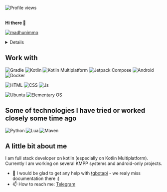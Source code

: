 ![Profile views](https://gpvc.arturio.dev/InsanusMokrassar)<br><br>

**Hi there 👋**

[![madhunimmo](https://github-readme-stats.vercel.app/api/top-langs?username=InsanusMokrassar&show_icons=true&&count_private=true&locale=en&theme=onedark&layout=compact)](https://github.com/ryo-ma/github-profile-trophy)

<details>

  [![trophy](https://github-profile-trophy.vercel.app/?username=InsanusMokrassar&theme=onedark)](https://github.com/ryo-ma/github-profile-trophy)

  [![madhunimmo](https://github-readme-stats.vercel.app/api?username=InsanusMokrassar&show_icons=true&&count_private=true&locale=en&theme=onedark&layout=compact)](https://github.com/ryo-ma/github-profile-trophy)
  
</details>

## Work with

![Gradle](https://img.shields.io/badge/Gradle-02303A?style=for-the-badge&logo=Gradle&logoColor=white)
![Kotlin](https://img.shields.io/badge/kotlin-a879f6?style=for-the-badge&logo=kotlin&logoColor=orange)
![Kotlin Multiplatform](https://img.shields.io/badge/kotlin%20multiplatform-a879f6?style=for-the-badge&logo=kotlin&logoColor=orange)
![Jetpack Compose](https://img.shields.io/badge/jetpack%20compose-4285F4?style=for-the-badge&logo=Jetpack%20Compose&logoColor=orange)
![Android](https://img.shields.io/badge/Android-white?style=for-the-badge&logo=android&logoColor=green)
![Docker](https://img.shields.io/badge/Docker-2496ED?style=for-the-badge&logo=docker&logoColor=white)

![HTML](https://img.shields.io/badge/HTML5-E34F26?style=for-the-badge&logo=html5&logoColor=white)
![CSS](https://img.shields.io/badge/CSS3-1572B6?style=for-the-badge&logo=css3&logoColor=white)
![Js](https://img.shields.io/badge/JavaScript-323330?style=for-the-badge&logo=javascript&logoColor=F7DF1E)

![Ubuntu](https://img.shields.io/badge/Ubuntu-E95420?style=for-the-badge&logo=ubuntu&logoColor=white)
![Elementary OS](https://img.shields.io/badge/Elementary%20OS-64BAFF?style=for-the-badge&logo=elementary&logoColor=white)

## Some of technologies I have tried or worked closely some time ago

![Python](https://img.shields.io/badge/Python-3776AB?style=for-the-badge&logo=python&logoColor=white)
![Lua](https://img.shields.io/badge/Lua-2C2D72?style=for-the-badge&logo=Lua&logoColor=white)
![Maven](https://img.shields.io/badge/Maven-C71A36?style=for-the-badge&logo=Apache%20Maven&logoColor=white)

## A little bit about me

I am full stack developer on kotlin (especially on Kotlin Multiplatform). Currently I am working on several KMPP systems and android-only projects.

* 🤔 I would be glad to get any help with [tgbotapi](https://github.com/InsanusMokrassar/TelegramBotAPI) - we realy miss documentation there :)
* 📫 How to reach me: [Telegram](https://t.me/InsanusMokrassar)

